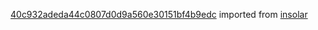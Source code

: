 [40c932adeda44c0807d0d9a560e30151bf4b9edc](https://github.com/insolar/insolar/commit/40c932adeda44c0807d0d9a560e30151bf4b9edc) imported from [insolar](https://github.com/insolar/insolar)
